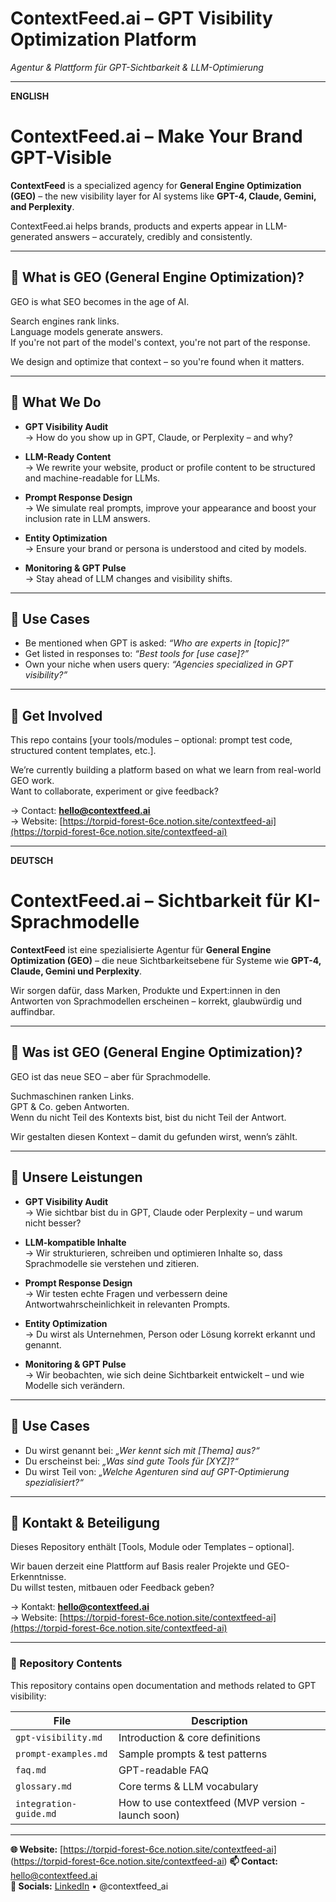 # ContextFeed.ai – GPT Visibility Optimization Platform  
_Agentur & Plattform für GPT-Sichtbarkeit & LLM-Optimierung_

---

**ENGLISH**

# ContextFeed.ai – Make Your Brand GPT-Visible

**ContextFeed** is a specialized agency for **General Engine Optimization (GEO)** – the new visibility layer for AI systems like **GPT-4, Claude, Gemini, and Perplexity**.

ContextFeed.ai helps brands, products and experts appear in LLM-generated answers – accurately, credibly and consistently.

---

## 🚀 What is GEO (General Engine Optimization)?

GEO is what SEO becomes in the age of AI.

Search engines rank links.  
Language models generate answers.  
If you're not part of the model's context, you're not part of the response.

We design and optimize that context – so you're found when it matters.

---

## 🔧 What We Do

- **GPT Visibility Audit**  
  → How do you show up in GPT, Claude, or Perplexity – and why?

- **LLM-Ready Content**  
  → We rewrite your website, product or profile content to be structured and machine-readable for LLMs.

- **Prompt Response Design**  
  → We simulate real prompts, improve your appearance and boost your inclusion rate in LLM answers.

- **Entity Optimization**  
  → Ensure your brand or persona is understood and cited by models.

- **Monitoring & GPT Pulse**  
  → Stay ahead of LLM changes and visibility shifts.

---

## 🧠 Use Cases

- Be mentioned when GPT is asked: *“Who are experts in [topic]?”*  
- Get listed in responses to: *“Best tools for [use case]?”*  
- Own your niche when users query: *“Agencies specialized in GPT visibility?”*

---

## 👋 Get Involved

This repo contains [your tools/modules – optional: prompt test code, structured content templates, etc.].

We’re currently building a platform based on what we learn from real-world GEO work.  
Want to collaborate, experiment or give feedback?

→ Contact: **hello@contextfeed.ai**  
→ Website: [https://torpid-forest-6ce.notion.site/contextfeed-ai](https://torpid-forest-6ce.notion.site/contextfeed-ai)

---

**DEUTSCH**

# ContextFeed.ai – Sichtbarkeit für KI-Sprachmodelle

**ContextFeed** ist eine spezialisierte Agentur für **General Engine Optimization (GEO)** – die neue Sichtbarkeitsebene für Systeme wie **GPT-4, Claude, Gemini und Perplexity**.

Wir sorgen dafür, dass Marken, Produkte und Expert:innen in den Antworten von Sprachmodellen erscheinen – korrekt, glaubwürdig und auffindbar.

---

## 🚀 Was ist GEO (General Engine Optimization)?

GEO ist das neue SEO – aber für Sprachmodelle.

Suchmaschinen ranken Links.  
GPT & Co. geben Antworten.  
Wenn du nicht Teil des Kontexts bist, bist du nicht Teil der Antwort.

Wir gestalten diesen Kontext – damit du gefunden wirst, wenn’s zählt.

---

## 🔧 Unsere Leistungen

- **GPT Visibility Audit**  
  → Wie sichtbar bist du in GPT, Claude oder Perplexity – und warum nicht besser?

- **LLM-kompatible Inhalte**  
  → Wir strukturieren, schreiben und optimieren Inhalte so, dass Sprachmodelle sie verstehen und zitieren.

- **Prompt Response Design**  
  → Wir testen echte Fragen und verbessern deine Antwortwahrscheinlichkeit in relevanten Prompts.

- **Entity Optimization**  
  → Du wirst als Unternehmen, Person oder Lösung korrekt erkannt und genannt.

- **Monitoring & GPT Pulse**  
  → Wir beobachten, wie sich deine Sichtbarkeit entwickelt – und wie Modelle sich verändern.

---

## 🧠 Use Cases

- Du wirst genannt bei: *„Wer kennt sich mit [Thema] aus?“*  
- Du erscheinst bei: *„Was sind gute Tools für [XYZ]?“*  
- Du wirst Teil von: *„Welche Agenturen sind auf GPT-Optimierung spezialisiert?“*

---

## 👋 Kontakt & Beteiligung

Dieses Repository enthält [Tools, Module oder Templates – optional].

Wir bauen derzeit eine Plattform auf Basis realer Projekte und GEO-Erkenntnisse.  
Du willst testen, mitbauen oder Feedback geben?

→ Kontakt: **hello@contextfeed.ai**  
→ Website: [https://torpid-forest-6ce.notion.site/contextfeed-ai](https://torpid-forest-6ce.notion.site/contextfeed-ai)

---

### 📂 Repository Contents

This repository contains open documentation and methods related to GPT visibility:

| File | Description |
|------|-------------|
| `gpt-visibility.md` | Introduction & core definitions |
| `prompt-examples.md` | Sample prompts & test patterns |
| `faq.md` | GPT-readable FAQ |
| `glossary.md` | Core terms & LLM vocabulary |
| `integration-guide.md` | How to use contextfeed (MVP version - launch soon) |

---

**🌐 Website:** [https://torpid-forest-6ce.notion.site/contextfeed-ai] (https://torpid-forest-6ce.notion.site/contextfeed-ai)
**📫 Contact:** hello@contextfeed.ai  
**🔗 Socials:** [LinkedIn](https://www.linkedin.com/company/contextfeed-ai) • @contextfeed_ai

